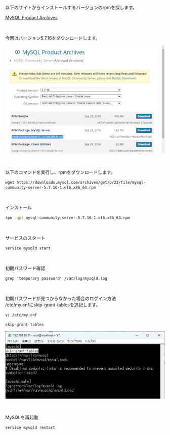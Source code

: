 以下のサイトからインストールするバージョンのrpmを探します。

[MySQL Product Archives](https://downloads.mysql.com/archives/community/)

<br>

今回はバージョン5.7.16をダウンロードします。

![](./img/01.png)

<br>

以下のコマンドを実行し、rpmをダウンロードします。

```
wget https://downloads.mysql.com/archives/get/p/23/file/mysql-community-server-5.7.16-1.el6.x86_64.rpm
```

<br>

インストール

```bash
rpm -qpl mysql-community-server-5.7.16-1.el6.x86_64.rpm
```

<br>


サービスのスタート

```
service mysqld start
```

<br>

初期パスワード確認

```
grep 'temporary password' /var/log/mysqld.log
```

<br>

初期パスワードが見つからなかった場合のログイン方法<br>
/etc/my.cnfにskip-grant-tablesを追記します。

```
vi /etc/my.cnf
```

```
skip-grant-tables
```

![](./img/02.png)

<br>

MySQLを再起動

```
service mysqld restart
```
